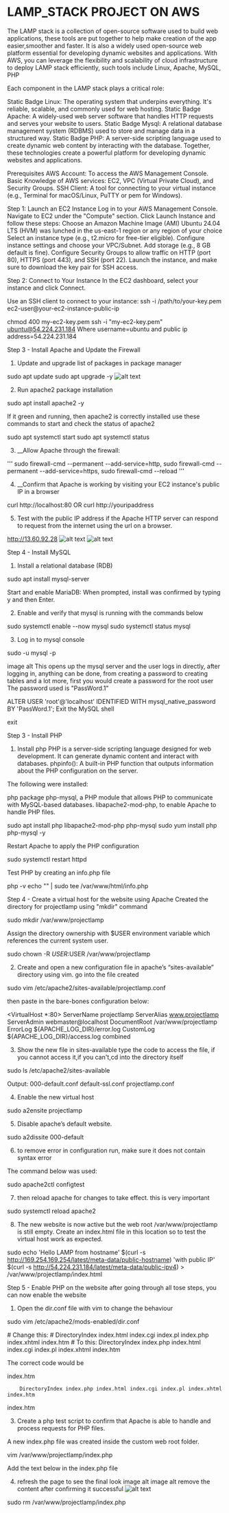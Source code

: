 # LAMP_STACK PROJECT ON AWS
The LAMP stack is a collection of open-source software used to build web applications, these tools are put together to help make creation of the app easier,smoother and faster. It is also a widely used open-source web platform essential for developing dynamic websites and applications. With AWS, you can leverage the flexibility and scalability of cloud infrastructure to deploy LAMP stack efficiently, such tools include Linux, Apache, MySQL, PHP

Each component in the LAMP stack plays a critical role:

Static Badge Linux: The operating system that underpins everything. It's reliable, scalable, and commonly used for web hosting. Static Badge Apache: A widely-used web server software that handles HTTP requests and serves your website to users. Static Badge Mysql: A relational database management system (RDBMS) used to store and manage data in a structured way. Static Badge PHP: A server-side scripting language used to create dynamic web content by interacting with the database. Together, these technologies create a powerful platform for developing dynamic websites and applications.

Prerequisites AWS Account: To access the AWS Management Console. Basic Knowledge of AWS services: EC2, VPC (Virtual Private Cloud), and Security Groups. SSH Client: A tool for connecting to your virtual instance (e.g., Terminal for macOS/Linux, PuTTY or pem for Windows).

Step 1: Launch an EC2 Instance Log in to your AWS Management Console. Navigate to EC2 under the "Compute" section. Click Launch Instance and follow these steps: Choose an Amazon Machine Image (AMI) Ubuntu 24.04 LTS (HVM) was lunched in the us-east-1 region or any region of your choice Select an instance type (e.g., t2.micro for free-tier eligible). Configure instance settings and choose your VPC/Subnet. Add storage (e.g., 8 GB default is fine). Configure Security Groups to allow traffic on HTTP (port 80), HTTPS (port 443), and SSH (port 22). Launch the instance, and make sure to download the key pair for SSH access.

Step 2: Connect to Your Instance In the EC2 dashboard, select your instance and click Connect.

Use an SSH client to connect to your instance: ssh -i /path/to/your-key.pem ec2-user@your-ec2-instance-public-ip

chmod 400 my-ec2-key.pem
ssh -i "my-ec2-key.pem" ubuntu@54.224.231.184
Where username=ubuntu and public ip address=54.224.231.184

Step 3 - Install Apache and Update the Firewall
1. Update and upgrade list of packages in package manager

sudo apt update
sudo apt upgrade -y
![alt text](image/sudo_apt_update.png "apt update")

2. Run apache2 package installation

sudo apt install apache2 -y

If it green and running, then apache2 is correctly installed use these commands to start and check the status of apache2

sudo apt systemctl start
sudo apt systemctl status

3. __Allow Apache through the firewall:

'''
sudo firewall-cmd --permanent --add-service=http,
sudo firewall-cmd --permanent --add-service=https,
sudo firewall-cmd --reload
'''

4. __Confirm that Apache is working by visiting your EC2 instance's public IP in a browser

curl http://localhost:80
OR
curl http://youripaddress

5. Test with the public IP address if the Apache HTTP server can respond to request from the internet using the url on a browser.

http://13.60.92.28
![alt text](image/apche_install.png "apache2 install")
![alt text](image/apache2.png "apache2 default page")

Step 4 - Install MySQL
1. Install a relational database (RDB)

sudo apt install mysql-server

Start and enable MariaDB: When prompted, install was confirmed by typing y and then Enter.

2. Enable and verify that mysql is running with the commands below

sudo systemctl enable --now mysql
sudo systemctl status mysql

3. Log in to mysql console

sudo -u mysql -p

image alt 
This opens up the mysql server and the user logs in directly, after logging in, anything can be done, from creating a password to creating tables and a lot more, first you would create a password for the root user The password used is "PassWord.1"

ALTER USER 'root'@'localhost' IDENTIFIED WITH mysql_native_password BY 'PassWord.1';
Exit the MySQL shell

exit

Step 3 - Install PHP
1. Install php PHP is a server-side scripting language designed for web development. It can generate dynamic content and interact with databases. phpinfo(): A built-in PHP function that outputs information about the PHP configuration on the server.

The following were installed:

php package
php-mysql, a PHP module that allows PHP to communicate with MySQL-based databases.
libapache2-mod-php, to enable Apache to handle PHP files.

sudo apt install php libapache2-mod-php php-mysql
sudo yum install php php-mysql -y

Restart Apache to apply the PHP configuration

sudo systemctl restart httpd

Test PHP by creating an info.php file

php -v
echo "<?php phpinfo(); ?>" | sudo tee /var/www/html/info.php

Step 4 - Create a virtual host for the website using Apache
Created the directory for projectlamp using "mkdir" command

sudo mkdir /var/www/projectlamp

Assign the directory ownership with $USER environment variable which references the current system user.

sudo chown -R $USER:$USER /var/www/projectlamp

2. Create and open a new configuration file in apache’s “sites-available” directory using vim. go into the file created

sudo vim /etc/apache2/sites-available/projectlamp.conf

then paste in the bare-bones configuration below:

<VirtualHost *:80>
  ServerName projectlamp
  ServerAlias www.projectlamp
  ServerAdmin webmaster@localhost
  DocumentRoot /var/www/projectlamp
  ErrorLog ${APACHE_LOG_DIR}/error.log
  CustomLog ${APACHE_LOG_DIR}/access.log combined
</VirtualHost>

3. Show the new file in sites-available type the code to access the file, if you cannot access it,if you can't,cd into the directory itself

sudo ls /etc/apache2/sites-available

Output:
000-default.conf default-ssl.conf projectlamp.conf

4. Enable the new virtual host

sudo a2ensite projectlamp

5. Disable apache’s default website.

sudo a2dissite 000-default

6. to remove error in configuration run, make sure it does not contain syntax error

The command below was used:

sudo apache2ctl configtest

7. then reload apache for changes to take effect. this is very important

sudo systemctl reload apache2


8. The new website is now active but the web root /var/www/projectlamp is still empty. Create an index.html file in this location so to test the virtual host work as expected.

sudo echo 'Hello LAMP from hostname' $(curl -s http://169.254.169.254/latest/meta-data/public-hostname) 'with public IP' $(curl -s http://54.224.231.184/latest/meta-data/public-ipv4) > /var/www/projectlamp/index.html

Step 5 - Enable PHP on the website
after going through all tose steps, you can now enable the website 
1. Open the dir.conf file with vim to change the behaviour

sudo vim /etc/apache2/mods-enabled/dir.conf

<IfModule mod_dir.c>
  # Change this:
  # DirectoryIndex index.html index.cgi index.pl index.php index.xhtml index.htm
  # To this:
  DirectoryIndex index.php index.html index.cgi index.pl index.xhtml index.htm
</IfModule>

The correct code would be

index.htm

        DirectoryIndex index.php index.html index.cgi index.pl index.xhtml index.htm

index.htm

3. Create a php test script to confirm that Apache is able to handle and process requests for PHP files.

A new index.php file was created inside the custom web root folder.

vim /var/www/projectlamp/index.php

Add the text below in the index.php file

<?php
phpinfo();
?>

4. refresh the page to see the final look image alt image alt remove the content after confirming it successful
![alt text](image/final_look.png "php landing page")

sudo rm /var/www/projectlamp/index.php
